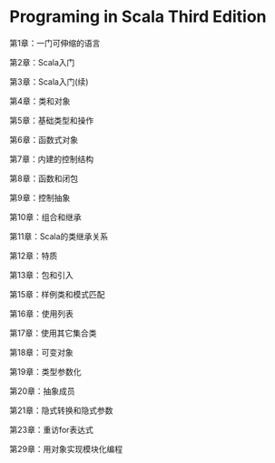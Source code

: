 # Programing in Scala Third Edition

第1章：一门可伸缩的语言

第2章：Scala入门

第3章：Scala入门(续)

第4章：类和对象

第5章：基础类型和操作

第6章：函数式对象

第7章：内建的控制结构

第8章：函数和闭包

第9章：控制抽象

第10章：组合和继承

第11章：Scala的类继承关系

第12章：特质

第13章：包和引入

第15章：样例类和模式匹配

第16章：使用列表

第17章：使用其它集合类

第18章：可变对象

第19章：类型参数化

第20章：抽象成员

第21章：隐式转换和隐式参数

第23章：重访for表达式

第29章：用对象实现模块化编程